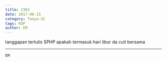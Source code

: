 ```yaml
---
title: 2362
date: 2017-06-15
category: Tanya-SC
tags: KUP
author: EM
---
```


tanggapan tertulis SPHP apakah termasuk hari libur da cuti bersama

---



`EM`
